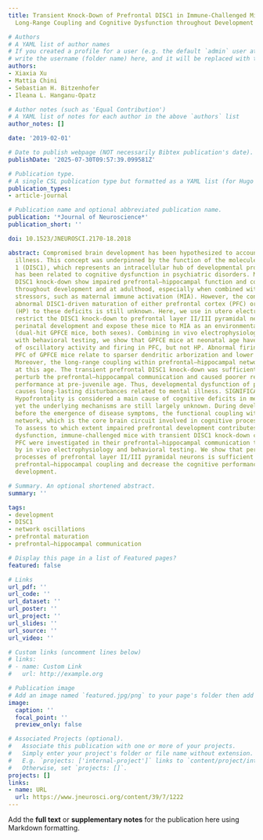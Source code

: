 ```yaml
---
title: Transient Knock-Down of Prefrontal DISC1 in Immune-Challenged Mice Causes Abnormal
  Long-Range Coupling and Cognitive Dysfunction throughout Development

# Authors
# A YAML list of author names
# If you created a profile for a user (e.g. the default `admin` user at `content/authors/admin/`), 
# write the username (folder name) here, and it will be replaced with their full name and linked to their profile.
authors:
- Xiaxia Xu
- Mattia Chini
- Sebastian H. Bitzenhofer
- Ileana L. Hanganu-Opatz

# Author notes (such as 'Equal Contribution')
# A YAML list of notes for each author in the above `authors` list
author_notes: []

date: '2019-02-01'

# Date to publish webpage (NOT necessarily Bibtex publication's date).
publishDate: '2025-07-30T09:57:39.099581Z'

# Publication type.
# A single CSL publication type but formatted as a YAML list (for Hugo requirements).
publication_types:
- article-journal

# Publication name and optional abbreviated publication name.
publication: '*Journal of Neuroscience*'
publication_short: ''

doi: 10.1523/JNEUROSCI.2170-18.2018

abstract: Compromised brain development has been hypothesized to account for mental
  illness. This concept was underpinned by the function of the molecule disrupted-in-schizophrenia
  1 (DISC1), which represents an intracellular hub of developmental processes and
  has been related to cognitive dysfunction in psychiatric disorders. Mice with whole-brain
  DISC1 knock-down show impaired prefrontal–hippocampal function and cognitive abilities
  throughout development and at adulthood, especially when combined with early environmental
  stressors, such as maternal immune activation (MIA). However, the contribution of
  abnormal DISC1-driven maturation of either prefrontal cortex (PFC) or hippocampus
  (HP) to these deficits is still unknown. Here, we use in utero electroporation to
  restrict the DISC1 knock-down to prefrontal layer II/III pyramidal neurons during
  perinatal development and expose these mice to MIA as an environmental stressor
  (dual-hit GPFCE mice, both sexes). Combining in vivo electrophysiology and neuroanatomy
  with behavioral testing, we show that GPFCE mice at neonatal age have abnormal patterns
  of oscillatory activity and firing in PFC, but not HP. Abnormal firing rates in
  PFC of GPFCE mice relate to sparser dendritic arborization and lower spine density.
  Moreover, the long-range coupling within prefrontal–hippocampal networks is decreased
  at this age. The transient prefrontal DISC1 knock-down was sufficient to permanently
  perturb the prefrontal–hippocampal communication and caused poorer recognition memory
  performance at pre-juvenile age. Thus, developmental dysfunction of prefrontal circuitry
  causes long-lasting disturbances related to mental illness. SIGNIFICANCE STATEMENT
  Hypofrontality is considered a main cause of cognitive deficits in mental disorders,
  yet the underlying mechanisms are still largely unknown. During development, long
  before the emergence of disease symptoms, the functional coupling within the prefrontal–hippocampal
  network, which is the core brain circuit involved in cognitive processing, is reduced.
  To assess to which extent impaired prefrontal development contributes to the early
  dysfunction, immune-challenged mice with transient DISC1 knock-down confined to
  PFC were investigated in their prefrontal–hippocampal communication throughout development
  by in vivo electrophysiology and behavioral testing. We show that perturbing developmental
  processes of prefrontal layer II/III pyramidal neurons is sufficient to diminish
  prefrontal–hippocampal coupling and decrease the cognitive performance throughout
  development.

# Summary. An optional shortened abstract.
summary: ''

tags:
- development
- DISC1
- network oscillations
- prefrontal maturation
- prefrontal–hippocampal communication

# Display this page in a list of Featured pages?
featured: false

# Links
url_pdf: ''
url_code: ''
url_dataset: ''
url_poster: ''
url_project: ''
url_slides: ''
url_source: ''
url_video: ''

# Custom links (uncomment lines below)
# links:
# - name: Custom Link
#   url: http://example.org

# Publication image
# Add an image named `featured.jpg/png` to your page's folder then add a caption below.
image:
  caption: ''
  focal_point: ''
  preview_only: false

# Associated Projects (optional).
#   Associate this publication with one or more of your projects.
#   Simply enter your project's folder or file name without extension.
#   E.g. `projects: ['internal-project']` links to `content/project/internal-project/index.md`.
#   Otherwise, set `projects: []`.
projects: []
links:
- name: URL
  url: https://www.jneurosci.org/content/39/7/1222
---
```


Add the **full text** or **supplementary notes** for the publication here using Markdown formatting.
